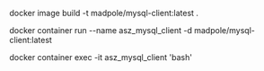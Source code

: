 

docker image build -t madpole/mysql-client:latest .

docker container run --name asz_mysql_client -d madpole/mysql-client:latest

docker container exec -it asz_mysql_client 'bash'



